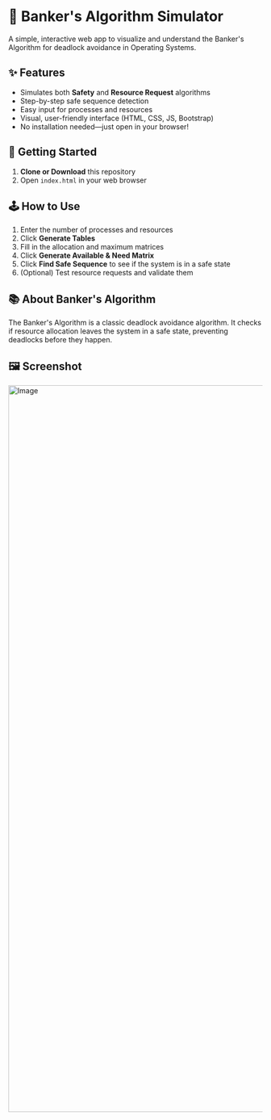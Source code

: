 # 🏦 Banker's Algorithm Simulator

A simple, interactive web app to visualize and understand the Banker's Algorithm for deadlock avoidance in Operating Systems.

## ✨ Features
- Simulates both **Safety** and **Resource Request** algorithms
- Step-by-step safe sequence detection
- Easy input for processes and resources
- Visual, user-friendly interface (HTML, CSS, JS, Bootstrap)
- No installation needed—just open in your browser!

## 🚀 Getting Started
1. **Clone or Download** this repository
2. Open `index.html` in your web browser

## 🕹️ How to Use
1. Enter the number of processes and resources
2. Click **Generate Tables**
3. Fill in the allocation and maximum matrices
4. Click **Generate Available & Need Matrix**
5. Click **Find Safe Sequence** to see if the system is in a safe state
6. (Optional) Test resource requests and validate them

## 📚 About Banker's Algorithm
The Banker's Algorithm is a classic deadlock avoidance algorithm. It checks if resource allocation leaves the system in a safe state, preventing deadlocks before they happen.

## 🖼️ Screenshot
<img width="1440" alt="Image" src="https://github.com/user-attachments/assets/e9a72c9d-63ae-49f5-9496-f47f00dae60e" />

